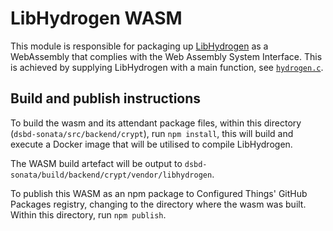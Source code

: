 # LibHydrogen WASM

This module is responsible for packaging up [LibHydrogen](https://github.com/jedisct1/libhydrogen) as a WebAssembly that complies with the Web Assembly System Interface. This is achieved by supplying LibHydrogen with a main function, see [`hydrogen.c`](./hydrogen.c).

## Build and publish instructions

To build the wasm and its attendant package files, within this directory (`dsbd-sonata/src/backend/crypt`), run `npm install`, this will build and execute a Docker image that will be utilised to compile LibHydrogen.

The WASM build artefact will be output to `dsbd-sonata/build/backend/crypt/vendor/libhydrogen`.

To publish this WASM as an npm package to Configured Things' GitHub Packages registry, changing to the directory where the wasm was built. Within this directory, run `npm publish`.